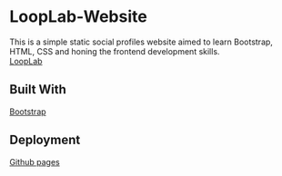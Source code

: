 # LoopLab-Website
This is a simple static social profiles website aimed to learn Bootstrap, HTML, CSS and honing the frontend development skills.\
[LoopLab](https://ahmedfawzy98.github.io/Bootstrap-LoopLab-website/)

## Built With
[Bootstrap](https://getbootstrap.com)

## Deployment
[Github pages](https://pages.github.com/)
